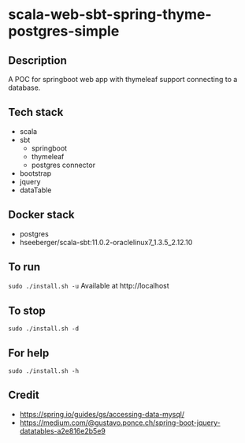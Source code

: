 # scala-web-sbt-spring-thyme-postgres-simple

## Description
A POC for springboot web app with thymeleaf support
connecting to a database.

## Tech stack
- scala
- sbt
  - springboot
  - thymeleaf
  - postgres connector
- bootstrap
- jquery
- dataTable

## Docker stack
- postgres
- hseeberger/scala-sbt:11.0.2-oraclelinux7_1.3.5_2.12.10

## To run
`sudo ./install.sh -u`
Available at http://localhost

## To stop
`sudo ./install.sh -d`

## For help
`sudo ./install.sh -h`

## Credit
- https://spring.io/guides/gs/accessing-data-mysql/
- https://medium.com/@gustavo.ponce.ch/spring-boot-jquery-datatables-a2e816e2b5e9
